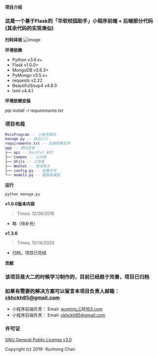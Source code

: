 **项目介绍**
### 这是一个基于Flask的「华软校园助手」小程序前端 + 后端部分代码(其余代码的实现类似)

**扫码体验**
![image](https://github.com/ckhckhm/SCSE_Asistant_Server/blob/master/images/gh_01c5bbcc78d2_344.jpg)


**环境依赖**
- Python          v3.6.x+
- Flask           v1.0.0+
- MongoDB         v3.6.3+
- PyMongo         v3.5.x+
- requests        v2.22
- BeautifulSoup4  v4.8.0
- lxml            v4.4.1

**环境依赖安装**

*pip install -r requirements.txt*

### 项目布局

``` lua
MiniProgram -- 小程序源码
manage.py -- 启动入口
requirements.txt -- 后端依赖文件
app -- 源码目录
├── api -- RestFul API
├── Common -- 公共类
├── Utils -- 工具类
├── WeChat -- 微信相关
├── config.py -- 配置文件
└── models.py -- 数据库模型

```

**运行**

```python manage.py```

**v1.0.0版本内容**
> Times: 12/26/2018
- 略（待补充）

**v1.3.6**
> Times: 10/14/2020
- 归档，项目已完结


**贡献**
### 该项目是大二的时候学习制作的，目前已经趋于完善，项目已归档
### 如果有需要的解决方案可以留言本项目负责人邮箱：ckhckh85@gmail.com
- 小程序前端负责： Email: wuming_C@163.com
- 小程序后端负责： Email: ckhckh85@gmail.com

### 许可证
[GNU General Public License v3.0](https://github.com/ckhckhm/SCSE_Asistant_Server/blob/master/LICENSE)

Copyright (c) 2019- Kunhong Chan
